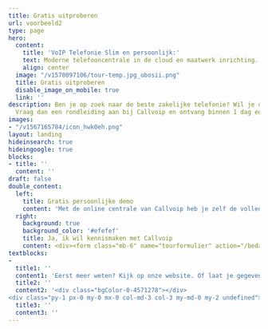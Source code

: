 ```yaml
---
title: Gratis uitproberen
url: voorbeeld2
type: page
hero:
  content:
    title: 'VoIP Telefonie Slim en persoonlijk:'
    text: Moderne telefooncentrale in de cloud en maatwerk inrichting.
    align: center
  image: "/v1570097106/tour-temp.jpg_ubosii.png"
  title: Gratis uitproberen
  disable_image_on_mobile: true
  link: ''
description: Ben je op zoek naar de beste zakelijke telefonie? Wil je dit gratis uitproberen?
  Vraag dan een rondleiding aan bij Callvoip en ontvang binnen 1 dag een uitnodiging.
images:
- "/v1567165784/icon_hwk0eh.png"
layout: landing
hideinsearch: true
hideingoogle: true
blocks:
- title: ''
  content: ''
draft: false
double_content:
  left:
    title: Gratis persoonlijke demo
    content: 'Met de online centrale van Callvoip heb je zelf de volledige controle over jouw telefonie. Even doorzetten naar je mobiel? Zo geregeld! Elke dag een lunchbandje? Gaat vanzelf! Dit alles laten we je in een telefoongesprek zien. We zoomen in op jouw vragen en situatie. Helemaal gratis en vrijblijvend!<br><br><b>Wij bieden:</b><div class="usp-list"><ul><li>Een betrouwbare, flexibele online telefooncentrale</li><li>Ouderwets persoonlijke service</li><li>Volledige integratie vast en mobiel</li><li>Volledige controle over jouw telefonie</li><li>Alles onder 1 dak: Telefonie, internet en apparatuur</li></ul></div>'
  right:
    background: true
    background_color: '#efefef'
    title: Ja, ik wil kennismaken met Callvoip
    content: <div><form class="mb-6" name="tourformulier" action="/bedank/tour/" accept-charset="UTF-8" method="POST" data-netlify="true"><input type="hidden" name="form-name" value="tourformulier" /><p class="hidden"> <label>Don’t fill this out if human <input name="bot-field"> </label> </p><p> <input type="hidden" id="formlayout" name="formlayout" value="d-948a1897e5e645e5b41ed33ccdd3d8bb" class="hidden"> </p><p> <input type="hidden" id="formto" name="formto" value="offerte" class="hidden"> </p><div class="layout-split"><div class="mb-4"> <label for="bedrijfsnaam" class="block">Naam</label> <input type="text" id="naam" name="naam" class="w-full border border-grey-light bg-white px-3 py-2 text-base"></div><div class="mb-4"> <label for="email" class="block">Email <span class="text-red">*</span></label> <input type="email" id="email" name="email" class="w-full border border-grey-light bg-white px-3 py-2 text-base" required=""> </div></div><div class="layout-split"><div class="mb-4"> <label for="Organisatie" class="block">Organisatie</label> <input type="text" id="Organisatie" name="Organisatie" class="w-full border border-grey-light bg-white px-3 py-2 text-base"> </div><div class="mb-4"> <label for="Telefoonnummer" class="block">Telefoonnummer</label> <input type="text" id="Telefoonnummer" name="Telefoonnummer" class="w-full border border-grey-light bg-white px-3 py-2 text-base"> </div></div><center><br><p> <button type="submit" class="button">Neem contact met mij op</button><br></p><p class="mb-6 md:mb-0 text-sm">Je gaat akkoord met het eenmalig contact opnemen ten behoeve van een passend aanbod.</center></p></form></div></div>
textblocks:
- 
  title1: ''
  content1: 'Eerst meer weten? Kijk op onze website. Of laat je gegevens achter en we vertellen het je graag! '
  title2: ''
  content2: '<div class="bgColor-0-4571278"></div>
<div class="py-1 px-0 my-0 mx-0 col-md-3 col-3 my-md-0 my-2 undefined"><div class="bgImage-0-4571279"></div> <div class="bgColor-0-4571280"></div> <div class="content-0-4571281"><div class="py-3 px-3 my-1 mx-0"><div class="spacing-0-4571286 text-center"><img src="https://cdn.convrrt.com/apps/convrrt-vlnakkdbzz/13e81678-9cd0-4afd-b680-a88fce7bdec5.jpg" class="img-fluid img-shadow-none rounded-circle" style="width:100%;"></div></div></div></div><div class="py-1 px-0 my-0 mx-0 col-md col my-md-0 my-2 undefined"><div class="bgImage-0-4571287"></div> <div class="bgColor-0-4571288"></div> <div class="content-0-4571289"><div class="py-3 px-3 my-1 mx-0"><div class="draft-editor ql-container"><div class="ql-editor"><p><em class="font-style-normalText">Callvoip is de bom. Ze heersen de pan uit. Callvoip for the win. </em></p><p><span class="font-color--KrIG8ra_RkJRqeAamCM font-style-normalText">- James Peters / CEO</span></p></div></div></div></div></div>'
  title3: ''
  content3: ''
---
```

